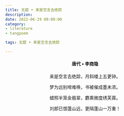 ```yaml
---
title: 无题 • 来是空言去绝踪
description:
date: 2022-06-29 00:00:00
category:
- literature
- tangpoem

tags: 无题 • 来是空言去绝踪

---
```


<div id="poem-author">
唐代 • 李商隐
</div>
<div id="poem-body">
<p class="poem-paragraph">来是空言去绝踪，月斜楼上五更钟。</p>
<p class="poem-paragraph">梦为远别啼难唤，书被催成墨未浓。</p>
<p class="poem-paragraph">蜡照半笼金翡翠，麝熏微度绣芙蓉。</p>
<p class="poem-paragraph">刘郎已恨蓬山远，更隔蓬山一万重！</p>

</div>

<style>

#poem-author {
    width: 100%;
    text-align: center;
    margin: 20px 0;
    font-weight: bold;
}
#poem-body {
    width: 100%;
    text-align: center;
}
.poem-paragraph {
    font-family: "仿宋"
}

</style>